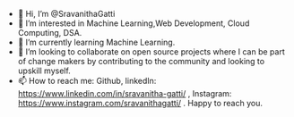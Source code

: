 - 👋 Hi, I’m @SravanithaGatti
- 👀 I’m interested in Machine Learning,Web Development, Cloud Computing, DSA.
- 🌱 I’m currently learning Machine Learning.
- 💞️ I’m looking to collaborate on open source projects where I can be part of change makers by contributing to the community and looking to upskill myself. 
- 📫 How to reach me: Github, linkedIn: https://www.linkedin.com/in/sravanitha-gatti/ , Instagram: https://www.instagram.com/sravanithagatti/ . Happy to reach you.

<!---
SravanithaGatti/SravanithaGatti is a ✨ special ✨ repository because its `README.md` (this file) appears on your GitHub profile.
You can click the Preview link to take a look at your changes.
--->
